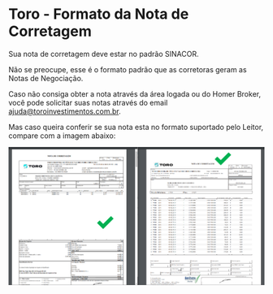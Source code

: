 # Toro - Formato da Nota de Corretagem

Sua nota de corretagem deve estar no padrão SINACOR.

Não se preocupe, esse é o formato padrão que as corretoras geram as Notas de Negociação.

Caso não consiga obter a nota através da área logada ou do Homer Broker, você pode solicitar suas notas através do email ajuda@toroinvestimentos.com.br.

Mas caso queira conferir se sua nota esta no formato suportado pelo Leitor, compare com a imagem abaixo:

![](../.gitbook/assets/a1ec64b7d5dfe9055339a239c478b138.png)
